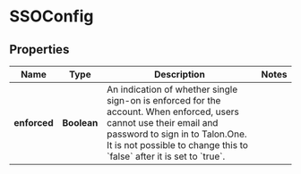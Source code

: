 

# SSOConfig

## Properties

Name | Type | Description | Notes
------------ | ------------- | ------------- | -------------
**enforced** | **Boolean** | An indication of whether single sign-on is enforced for the account. When enforced, users cannot use their email and password to sign in to Talon.One. It is not possible to change this to &#x60;false&#x60; after it is set to &#x60;true&#x60;.  | 



